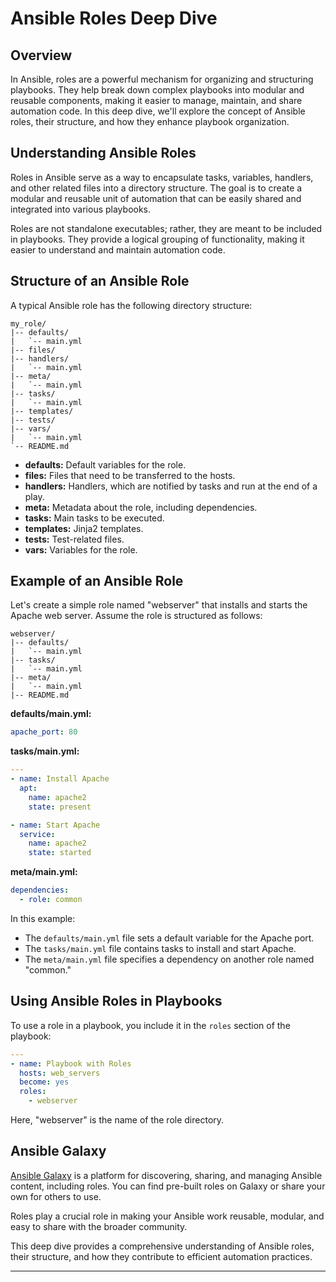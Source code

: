 # Ansible Roles Deep Dive

## Overview

In Ansible, roles are a powerful mechanism for organizing and structuring playbooks. They help break down complex playbooks into modular and reusable components, making it easier to manage, maintain, and share automation code. In this deep dive, we'll explore the concept of Ansible roles, their structure, and how they enhance playbook organization.

## Understanding Ansible Roles

Roles in Ansible serve as a way to encapsulate tasks, variables, handlers, and other related files into a directory structure. The goal is to create a modular and reusable unit of automation that can be easily shared and integrated into various playbooks.

Roles are not standalone executables; rather, they are meant to be included in playbooks. They provide a logical grouping of functionality, making it easier to understand and maintain automation code.

## Structure of an Ansible Role

A typical Ansible role has the following directory structure:

```
my_role/
|-- defaults/
|   `-- main.yml
|-- files/
|-- handlers/
|   `-- main.yml
|-- meta/
|   `-- main.yml
|-- tasks/
|   `-- main.yml
|-- templates/
|-- tests/
|-- vars/
|   `-- main.yml
`-- README.md
```

- **defaults:** Default variables for the role.
- **files:** Files that need to be transferred to the hosts.
- **handlers:** Handlers, which are notified by tasks and run at the end of a play.
- **meta:** Metadata about the role, including dependencies.
- **tasks:** Main tasks to be executed.
- **templates:** Jinja2 templates.
- **tests:** Test-related files.
- **vars:** Variables for the role.

## Example of an Ansible Role

Let's create a simple role named "webserver" that installs and starts the Apache web server. Assume the role is structured as follows:

```
webserver/
|-- defaults/
|   `-- main.yml
|-- tasks/
|   `-- main.yml
|-- meta/
|   `-- main.yml
|-- README.md
```

**defaults/main.yml:**
```yaml
apache_port: 80
```

**tasks/main.yml:**
```yaml
---
- name: Install Apache
  apt:
    name: apache2
    state: present

- name: Start Apache
  service:
    name: apache2
    state: started
```

**meta/main.yml:**
```yaml
dependencies:
  - role: common
```

In this example:
- The `defaults/main.yml` file sets a default variable for the Apache port.
- The `tasks/main.yml` file contains tasks to install and start Apache.
- The `meta/main.yml` file specifies a dependency on another role named "common."

## Using Ansible Roles in Playbooks

To use a role in a playbook, you include it in the `roles` section of the playbook:

```yaml
---
- name: Playbook with Roles
  hosts: web_servers
  become: yes
  roles:
    - webserver
```

Here, "webserver" is the name of the role directory.

## Ansible Galaxy

[Ansible Galaxy](https://galaxy.ansible.com/) is a platform for discovering, sharing, and managing Ansible content, including roles. You can find pre-built roles on Galaxy or share your own for others to use.

Roles play a crucial role in making your Ansible work reusable, modular, and easy to share with the broader community.

This deep dive provides a comprehensive understanding of Ansible roles, their structure, and how they contribute to efficient automation practices.

---


